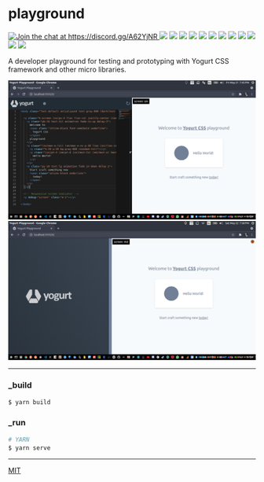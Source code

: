 # playground

<p align="left">
  <a href="https://discord.gg/A62YjNR"
     target="_blank">
    <img title="Join the chat at https://discord.gg/A62YjNR"
         src="https://img.shields.io/badge/DISCORD-JOIN_CHANNEL_%E2%86%92-7289da.svg?style=flat">
  </a>
  <img src="https://badgen.net/github/release/yogurt-foundation/playground">
  <img src="https://badgen.net/github/releases/yogurt-foundation/playground">
  <img src="https://badgen.net/github/assets-dl/yogurt-foundation/playground">
  <img src="https://badgen.net/github/branches/yogurt-foundation/playground">
  <img src="https://badgen.net/github/forks/yogurt-foundation/playground">
  <img src="https://badgen.net/github/stars/yogurt-foundation/playground">
  <img src="https://badgen.net/github/watchers/yogurt-foundation/playground">
  <img src="https://badgen.net/github/tag/yogurt-foundation/playground">
  <img src="https://badgen.net/github/commits/yogurt-foundation/playground">
  <img src="https://badgen.net/github/last-commit/yogurt-foundation/playground">
  <img src="https://badgen.net/github/contributors/yogurt-foundation/playground">
  <img src="https://badgen.net/github/license/yogurt-foundation/playground">
</p>

A developer playground for testing and prototyping with Yogurt CSS framework and other micro libraries.

<p align="center">
  <img src="https://raw.githubusercontent.com/yogurt-foundation/playground/0.1.3/assets/screenshot_01.png" height="auto" width="auto">
  <img src="https://raw.githubusercontent.com/yogurt-foundation/playground/0.1.3/assets/screenshot_02.png" height="auto" width="auto">
</p>

---

### _build

```bash
$ yarn build
```

### _run

```bash
# YARN
$ yarn serve
```

---

[MIT](https://github.com/yogurt-foundation/playground/blob/master/LICENSE)
